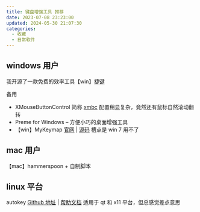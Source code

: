 ```yaml
---
title: 键盘增强工具 推荐
date: 2023-07-08 23:23:00
updated: 2024-05-30 21:07:30
categories:
  - 收藏
  - 日常软件
---
```


## windows 用户

我开源了一款免费的效率工具【win】[捷键](https://atomgit.com/acc8226/jiejian)

备用

* XMouseButtonControl 简称 [xmbc](https://www.highrez.co.uk/) 配置稍显复杂，竟然还有鼠标自然滚动翻转
* Preme for Windows – 方便小巧的桌面增强工具
* 【win】MyKeymap [官网](https://xianyukang.com/MyKeymap.html) | [源码](https://github.com/xianyukang/MyKeymap) 槽点是 win 7 用不了

## mac 用户

【mac】hammerspoon + 自制脚本

## linux 平台

autokey [Github 地址](https://github.com/autokey/autokey) | [帮助文档](https://autokey.github.io/intro.html) 适用于 qt 和 x11 平台，但总感觉差点意思